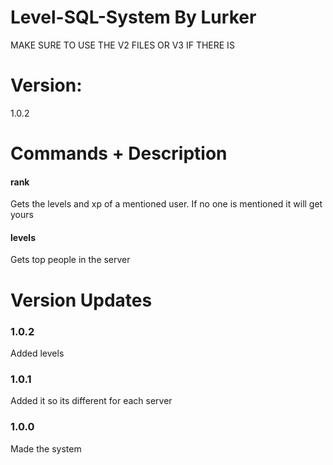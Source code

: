 # Level-SQL-System By Lurker
MAKE SURE TO USE THE V2 FILES OR V3 IF THERE IS

# Version:
1.0.2

# Commands + Description
#### rank
Gets the levels and xp of a mentioned user. If no one is mentioned it will get yours
#### levels
Gets top people in the server

# Version Updates
### 1.0.2
Added levels
### 1.0.1
Added it so its different for each server
### 1.0.0 
Made the system
